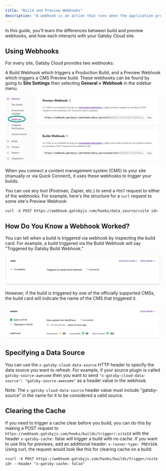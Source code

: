 ```yaml
---
title: "Build and Preview Webhooks"
description: "A webhook is an action that runs when the application providing the webhook is notified. The webhook has a URL which can receive HTTP requests (usually POST). A request sent to this URL lets the application know that an event has happened and it may or may not contain a message."
---
```


In this guide, you'll learn the differences between build and preview webhooks, and how each interacts with your Gatsby Cloud site.

## Using Webhooks

For every site, Gatsby Cloud provides two webhooks:

A Build Webhook which triggers a Production Build,
and a Preview Webhook which triggers a CMS Preview build.
These webhooks can be found by going to **Site Settings** then selecting **General > Webhook** in the sidebar menu.

![webhook settings on the gatsby cloud dashboard](../../images/webhooks-settings.png)

When you connect a content management system (CMS) to your site (manually or via Quick Connect), it uses these webhooks to trigger your builds.

You can use any tool (Postman, Zapier, etc.) to send a `POST` request to either of the webhooks. For example, here's the structure for a `curl` request to some site's Preview Webhook:

```shell
curl -X POST https://webhook.gatsbyjs.com/hooks/data_source/<site id>
```

## How Do You Know a Webhook Worked?

You can tell when a build is triggered via webhook by inspecting the build card. For example, a build triggered via the Build Webhook will say "Triggered by Gatsby Build Webhook."

![image of webhook build in the gatsby cloud dashboard](../../images/webhook-image.png)

However, if the build is triggered by one of the officially supported CMSs, the build card will indicate the name of the CMS that triggered it.

![webhook triggered from CMS integration](../../images/cms-webhook.png)

## Specifying a Data Source

You can use the `x-gatsby-cloud-data-source` HTTP header to specify the data source you want to refresh. For example, if your source plugin is called `gatsby-source-awesome` then you want to send `"x-gatsby-cloud-data-source": "gatsby-source-awesome"` as a header value in the webhook.

Note: The `x-gatsby-cloud-data-source` header value must include "gatsby-source" in the name for it to be considered a valid source.

## Clearing the Cache

If you need to trigger a cache clear before you build, you can do this by making a POST request to `https://webhook.gatsbyjs.com/hooks/builds/trigger/:siteId` with the header `x-gatsby-cache:` false will trigger a build with no cache. If you want to use this for previews, add an additional header: `x-runner-type: PREVIEW`.
Using curl, the request would look like this for clearing cache on a build:

```shell
>curl -X POST https://webhook.gatsbyjs.com/hooks/builds/trigger/<site id> --header "x-gatsby-cache: false"
```